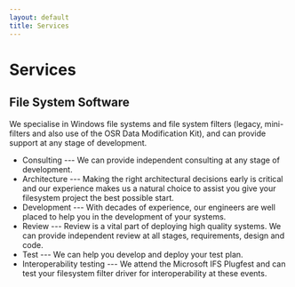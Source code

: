 ```yaml
---
layout: default
title: Services
---
```


# Services

## File System Software

We specialise in Windows file systems and file system filters (legacy, mini-filters and also use of the OSR
Data Modification Kit), and can provide support at any stage of development.

* Consulting --- We can provide independent consulting at any stage of development.
* Architecture --- Making the right architectural decisions early is critical and our
experience makes us a natural choice to assist you give your filesystem project the best possible start.
* Development --- With decades of experience, our engineers are well placed to help you in the development of your systems.
* Review --- Review is a vital part of deploying high quality systems. We can provide independent review at
all stages, requirements, design and code.
* Test --- We can help you develop and deploy your test plan.
* Interoperability testing --- We attend the Microsoft IFS Plugfest and can test your
filesystem filter driver for interoperability at these events.
